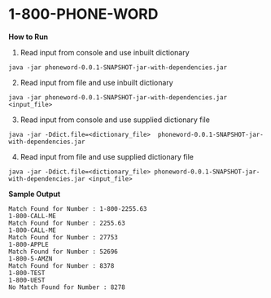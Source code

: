 # 1-800-PHONE-WORD

**How to Run**

1) Read input from console and use inbuilt dictionary
```
java -jar phoneword-0.0.1-SNAPSHOT-jar-with-dependencies.jar
```

2) Read input from file and use inbuilt dictionary

```
java -jar phoneword-0.0.1-SNAPSHOT-jar-with-dependencies.jar <input_file>
```

3) Read input from console and use supplied dictionary file

```
java -jar -Ddict.file=<dictionary_file>  phoneword-0.0.1-SNAPSHOT-jar-with-dependencies.jar
```

4) Read input from file and use supplied dictionary file

```
java -jar -Ddict.file=<dictionary_file> phoneword-0.0.1-SNAPSHOT-jar-with-dependencies.jar <input_file>
```


**Sample Output**
```
Match Found for Number : 1-800-2255.63
1-800-CALL-ME
Match Found for Number : 2255.63
1-800-CALL-ME
Match Found for Number : 27753
1-800-APPLE
Match Found for Number : 52696
1-800-5-AMZN
Match Found for Number : 8378
1-800-TEST
1-800-UEST
No Match Found for Number : 8278

```

